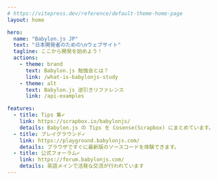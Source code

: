 ```yaml
---
# https://vitepress.dev/reference/default-theme-home-page
layout: home

hero:
  name: "Babylon.js JP"
  text: "日本開発者のための\nウェブサイト"
  tagline: ここから開発を始めよう！
  actions:
    - theme: brand
      text: Babylon.js 勉強会とは？
      link: /what-is-babylonjs-study
    - theme: alt
      text: Babylon.js 逆引きリファレンス
      link: /api-examples

features:
  - title: Tips 集➹
    link: https://scrapbox.io/babylonjs/
    details: Babylon.js の Tips を Cosense(Scrapbox) にまとめています。
  - title: プレイグラウンド➹
    link: https://playground.babylonjs.com/
    details: ブラウザですぐに最新版のソースコードを体験できます。
  - title: 公式フォーラム➹
    link: https://forum.babylonjs.com/
    details: 英語メインで活発な交流が行われています
---
```


